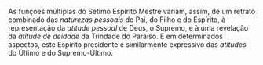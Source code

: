 As funções múltiplas do Sétimo Espírito Mestre variam, assim, de um retrato combinado das *naturezas pessoais* do Pai, do Filho e do Espírito, à representação da *atitude pessoal* de Deus, o Supremo, e à uma revelação da *atitude de deidade* da Trindade do Paraíso. E em determinados aspectos, este Espírito presidente é similarmente expressivo das *atitudes* do Último e do Supremo-Último.